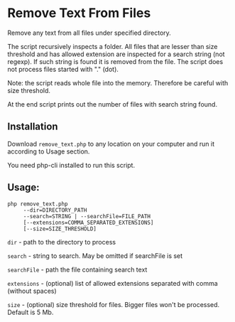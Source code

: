 # Remove Text From Files
Remove any text from all files under specified directory.

The script recursively inspects a folder. All files that are lesser than size threshold
and has allowed extension are inspected for a search string (not regexp).
If such string is found it is removed from the file.
The script does not process files started with "." (dot).

Note: the script reads whole file into the memory. Therefore be careful with size threshold.

At the end script prints out the number of files with search string found.

## Installation
Download `remove_text.php` to any location on your computer and run it according to Usage section.

You need php-cli installed to run this script.

## Usage:
```
php remove_text.php
     --dir=DIRECTORY_PATH
     --search=STRING | --searchFile=FILE_PATH
     [--extensions=COMMA_SEPARATED_EXTENSIONS]
     [--size=SIZE_THRESHOLD]
```

`dir` - path to the directory to process

`search` - string to search. May be omitted if searchFile is set

`searchFile` - path the file containing search text

`extensions` - (optional) list of allowed extensions separated with comma (without spaces)

`size` - (optional) size threshold for files. Bigger files won't be processed. Default is 5 Mb.

